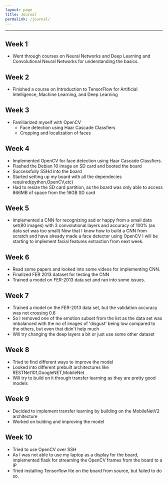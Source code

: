 ```yaml
---
layout: page
title: Journal
permalink: /journal/
---
```


---

## Week 1

- Went through courses on Neural Networks and Deep Learning and 
  Convolutional Neural Networks for understanding the basics.


## Week 2

- Finished a course on Introduction to TensorFlow for Artificial Intelligence, Machine Learning, and Deep Learning
  
## Week 3

- Familiarized myself with OpenCV
  - Face detection using Haar Cascade Classfiers
  - Cropping and localization of faces

## Week 4

- Implemented OpenCV for face detection using Haar Cascade Classfiers.
- Flashed the Debian 10 image an SD card and booted the board
- Successfully SSHd into the board
- Started setting up my board with all the dependecies required(python,OpenCV,etc)
- Had to resize the SD card partition, as the board was only able to access 866MB of space from the 16GB SD card 

## Week 5

- Implemented a CNN for recognizing sad or happy from a small data set(80 images) with 3 convolutional layers
  and accuracy of 100% (as data set was too small)
  Now that I know how to build a CNN from scratch and have already made a face detector using OpenCV
  I will be starting to implement facial features extraction from next week.

## Week 6

- Read some papers and looked into some videos for implementing CNN.
- Finalized FER 2013 dataset for testing the CNN
- Trained a model on FER-2013 data set and ran into some issues.

## Week 7

- Trained a model on the FER-2013 data set, but the validation accuracy was not crossing 0.6 
- So I removed one of the emotion subset from the list as the data set was imbalanced with the no of images 
  of 'disgust' being low compared to the others, but even that didn't help much
- Will try changing the deep layers a bit or just use some other dataset


## Week 8

- Tried to find different ways to improve the model
- Looked into different prebuilt architectures like RESTNet101,GoogleNET,MobileNet 
- Will try to build on it through transfer learning as they are pretty good models


## Week 9

- Decided to implement transfer learning by building on the MobileNetV2 architecture
- Worked on bulding and improving the model

## Week 10

- Tried to use OpenCV over SSH
- As I was not able to use my laptop as a display for the board, implemented flask for streaming the OpenCV frames 
  from the board to a IP
- Tried installing Tensorflow lite on the board from source, but failed to do so.
  
<!-- ## Week 11

- Aug 10:
  - Not able to make the compatibility code to work on v5.4x-ti-overlay branch.
- Aug 11:
  - Tried merging compatibility code uisng meld but things didn't work out well.
  - rcn-ee's creating 4.19x-ti-overlays and that will solve the issue hopefully.
- Aug 12:
  - Compatibility layer got merged into v4.19.x-ti-overlays branch.
- Aug 13:
  - Submitted [UART console](https://github.com/beagleboard/cloud9-examples/pull/46) example to cloud9-examples.
- Aug 14:
  - updted blinkR30 examples [PR](https://github.com/beagleboard/cloud9-examples/pull/45#issuecomment-674055684).
- Aug 15:
  - Independence Day break 🤩
- Aug 16:
  - added McASP nodes and labels for BBBWL, BBB and BBAI.

## Week 12

- Aug 17:
  - added eCAP pinmux nodes.
  - started working on eQEP.
- Aug 18:
  - Completed McASP, eCAP, ADC, and eQEP DT nodes.
- Aug 19:
  - [compatibility_update1](https://github.com/beagleboard/BeagleBoard-DeviceTrees/pull/20) has been merged.
- Aug 20:
  - Started working on compatibility_update2.
- Aug 21:
  - Worked in compatibility_update2.
- Aug 22:
  - Created new nodes and cleaned up things for compatibility_update2.
- Aug 23:
  - Completed compatibility_update2 coding.
  - Started Testing i.e. Loading each overlays on boards.

## Week 13

- Aug 24:
  - Compatibility update got [merged](https://github.com/beagleboard/BeagleBoard-DeviceTrees/pull/21).
- Aug 25:
  - looking into TI SDK for LCD solution.
- Aug 26:
  - Started Working on this site, updated page handling.
  - New Table of content file `/_data/toc.yaml` for finer control.
- Aug 27:
  - Created new collapsable item for `site.description`, press 📌to see the message.
  - Updated Blog page for better pagination.
  - LCD4 is working with BBAI now! 
    - [BBAI-4D4C-00A1.dts](https://github.com/lorforlinux/BeagleBoard-DeviceTrees/blob/compatibility_Update3/src/arm/overlays/BBAI-4D4C-00A1.dts)
- Aug 28:
  - Finalized [cape interface spec](https://elinux.org/Beagleboard:BeagleBone_cape_interface_spec) page.
- Aug 29:
  - Updated this site, ready to submit GSoC final report.
- Aug 30:
  - Submitted Final evaluation.
- Aug 31:
  - End of my GSoC2020 journey!
  - Will continue to work on this site! -->
